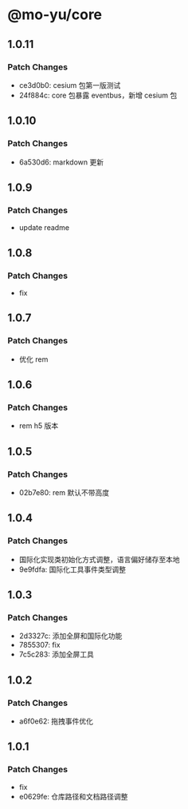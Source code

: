 # @mo-yu/core

## 1.0.11

### Patch Changes

- ce3d0b0: cesium 包第一版测试
- 24f884c: core 包暴露 eventbus，新增 cesium 包

## 1.0.10

### Patch Changes

- 6a530d6: markdown 更新

## 1.0.9

### Patch Changes

- update readme

## 1.0.8

### Patch Changes

- fix

## 1.0.7

### Patch Changes

- 优化 rem

## 1.0.6

### Patch Changes

- rem h5 版本

## 1.0.5

### Patch Changes

- 02b7e80: rem 默认不带高度

## 1.0.4

### Patch Changes

- 国际化实现类初始化方式调整，语言偏好储存至本地
- 9e9fdfa: 国际化工具事件类型调整

## 1.0.3

### Patch Changes

- 2d3327c: 添加全屏和国际化功能
- 7855307: fix
- 7c5c283: 添加全屏工具

## 1.0.2

### Patch Changes

- a6f0e62: 拖拽事件优化

## 1.0.1

### Patch Changes

- fix
- e0629fe: 仓库路径和文档路径调整
